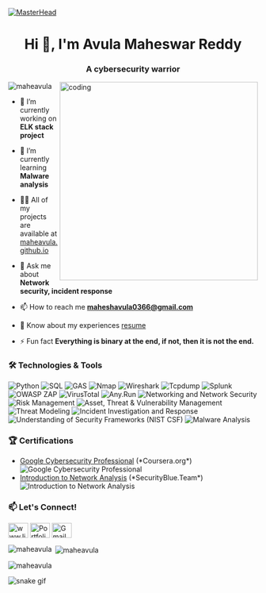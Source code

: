 [![MasterHead](https://github.com/user-attachments/assets/0aabd3a6-3788-432f-bc0e-ed1b92bebdb7
)](https://rishavchanda.io)
<h1 align="center">Hi 👋, I'm Avula Maheswar Reddy</h1>
<h3 align="center">A cybersecurity warrior</h3>
<img align="right" alt="coding" width="400" src="https://user-images.githubusercontent.com/74038190/212750147-854a394f-fee9-4080-9770-78a4b7ece53f.gif">

<p align="left"> <img src="https://komarev.com/ghpvc/?username=maheavula&label=Profile%20views&color=0e75b6&style=flat" alt="maheavula" /> </p>

- 🔭 I’m currently working on **ELK stack project**

- 🌱 I’m currently learning **Malware analysis**

- 👨‍💻 All of my projects are available at [maheavula.github.io](https://maheavula.github.io)

- 💬 Ask me about **Network security, incident response**

- 📫 How to reach me **maheshavula0366@gmail.com**

- 📄 Know about my experiences [resume](https://maheavula.github.io/resume/)

- ⚡ Fun fact **Everything is binary at the end, if not, then it is not the end.**

<h3 align="left">🛠️ Technologies & Tools</h3>
<p align="left">
  <img src="https://img.shields.io/badge/-Python-3776AB?logo=python&logoColor=white&style=flat-square" alt="Python" />
  <img src="https://img.shields.io/badge/-SQL-E3386C?logo=sqlite&logoColor=white&style=flat-square" alt="SQL" />
  <img src="https://img.shields.io/badge/-GAS-4285F4?logo=appscript&logoColor=white&style=flat-square" alt="GAS" />
  <img src="https://img.shields.io/badge/-Nmap-009D38?logo=nmap&logoColor=white&style=flat-square" alt="Nmap" />
  <img src="https://img.shields.io/badge/-Wireshark-4285F4?logo=wireshark&logoColor=white&style=flat-square" alt="Wireshark" />
  <img src="https://img.shields.io/badge/-Tcpdump-000000?logo=tcpdump&logoColor=white&style=flat-square" alt="Tcpdump" />
  <img src="https://img.shields.io/badge/-Splunk-007AFF?logo=splunk&logoColor=white&style=flat-square" alt="Splunk" />
  <img src="https://img.shields.io/badge/-OWASP%20ZAP-F7DF1E?logo=zap&logoColor=black&style=flat-square" alt="OWASP ZAP" />
  <img src="https://img.shields.io/badge/-VirusTotal-8C001A?logo=virustotal&logoColor=white&style=flat-square" alt="VirusTotal" />
  <img src="https://img.shields.io/badge/-Any.Run-007BFF?logo=anyrun&logoColor=white&style=flat-square" alt="Any.Run" />
  <img src="https://img.shields.io/badge/-Networking%20and%20Network%20Security-007AFF?style=flat-square" alt="Networking and Network Security" />
  <img src="https://img.shields.io/badge/-Risk%20Management-FF0000?style=flat-square" alt="Risk Management" />
  <img src="https://img.shields.io/badge/-Asset%2C%20Threat%20%26%20Vulnerability%20Management-008000?style=flat-square" alt="Asset, Threat & Vulnerability Management" />
  <img src="https://img.shields.io/badge/-Threat%20Modeling-FFA500?style=flat-square" alt="Threat Modeling" />
  <img src="https://img.shields.io/badge/-Incident%20Investigation%20and%20Response-808080?style=flat-square" alt="Incident Investigation and Response" />
  <img src="https://img.shields.io/badge/-Understanding%20of%20Security%20Frameworks%20(NIST%20CSF)-0000FF?style=flat-square" alt="Understanding of Security Frameworks (NIST CSF)" />
  <img src="https://img.shields.io/badge/-Malware%20Analysis-00FFFF?style=flat-square" alt="Malware Analysis" />
</p>

<h3 align="left">🏆 Certifications</h3>
<ul>
  <li>
    <a href="https://www.linkedin.com/in/avula-maheswar-reddy-0998a529a/details/certifications/">Google Cybersecurity Professional</a> (*Coursera.org*)
    <img src="https://img.shields.io/badge/Certificate-Awesome-blue" alt="Google Cybersecurity Professional" />
  </li>
  <li>
    <a href="https://www.linkedin.com/in/avula-maheswar-reddy-0998a529a/details/certifications/">Introduction to Network Analysis</a> (*SecurityBlue.Team*)
    <img src="https://img.shields.io/badge/Certificate-Excellent-green" alt="Introduction to Network Analysis" />
  </li>
</ul>

<h3 align="left">📫 Let's Connect!</h3>
<p align="left">
  <a href="https://linkedin.com/in/www.linkedin.com/in/avula-maheswar-reddy-0998a529a" target="blank"><img align="center" src="https://raw.githubusercontent.com/rahuldkjain/github-profile-readme-generator/master/src/images/icons/Social/linked-in-alt.svg" alt="www.linkedin.com/in/avula-maheswar-reddy-0998a529a" height="30" width="40" /></a>
  <a href="https://maheavula.github.io" target="blank"><img align="center" src="https://img.shields.io/badge/-Website-3b5998?logo=google-chrome&logoColor=white&style=flat-square" alt="Portfolio" height="30" width="40" /></a>
  <a href="mailto:maheshavula0366@gmail.com"><img align="center" src="https://img.shields.io/badge/-Gmail-D14836?logo=gmail&logoColor=white&style=flat-square" alt="Gmail" height="30" width="40" /></a>
</p>

<p><img align="left" src="https://github-readme-stats.vercel.app/api/top-langs?username=maheavula&show_icons=true&locale=en&layout=compact" alt="maheavula" /></p>

<p>&nbsp;<img align="center" src="https://github-readme-stats.vercel.app/api?username=maheavula&show_icons=true&locale=en" alt="maheavula" /></p>

<p><img align="center" src="https://github-readme-streak-stats.herokuapp.com/?user=maheavula&" alt="maheavula" /></p>


![snake gif](https://github.com/Maheavula/Maheavula/blob/output/github-contribution-grid-snake.gif)
